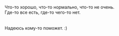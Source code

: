 Что-то хорошо, что-то нормально, что-то не очень.
<br>
Где-то все есть, где-то чего-то нет.
<br>
<br>
<br>
Надеюсь кому-то поможет. :)
